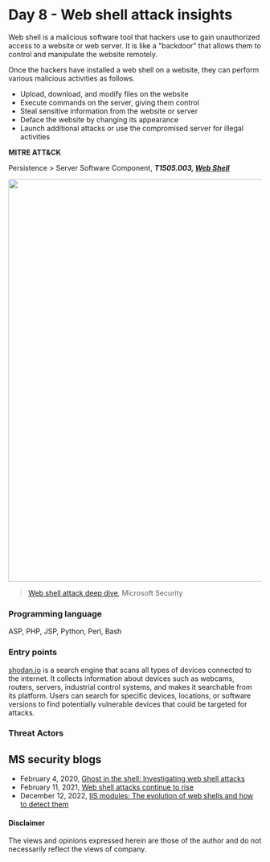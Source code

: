 # Day 8 - Web shell attack insights
Web shell is a malicious software tool that hackers use to gain unauthorized access to a website or web server. It is like a "backdoor" that allows them to control and manipulate the website remotely.

Once the hackers have installed a web shell on a website, they can perform various malicious activities as follows.
- Upload, download, and modify files on the website
- Execute commands on the server, giving them control
- Steal sensitive information from the website or server
- Deface the website by changing its appearance
- Launch additional attacks or use the compromised server for illegal activities

**MITRE ATT&CK**

Persistence > Server Software Component, ***T1505.003, [Web Shell](https://attack.mitre.org/techniques/T1505/003/)***

<img src="https://github.com/LearningKijo/SecurityResearcher-Note/assets/120234772/e986e761-d8a1-43c6-ba4b-63e4389d11d4" width="800" />

> [Web shell attack deep dive](https://www.youtube.com/watch?v=jvGUahJGJnY), Microsoft Security 

### Programming language
ASP, PHP, JSP, Python, Perl, Bash

### Entry points
[shodan.io](https://www.shodan.io/) is a search engine that scans all types of devices connected to the internet. It collects information about devices such as webcams, routers, servers, industrial control systems, and makes it searchable from its platform. Users can search for specific devices, locations, or software versions to find potentially vulnerable devices that could be targeted for attacks. 

### Threat Actors

## MS security blogs 
- February 4, 2020, [Ghost in the shell: Investigating web shell attacks](https://www.microsoft.com/en-us/security/blog/2020/02/04/ghost-in-the-shell-investigating-web-shell-attacks/)
- February 11, 2021, [Web shell attacks continue to rise](https://www.microsoft.com/en-us/security/blog/2021/02/11/web-shell-attacks-continue-to-rise/)
- December 12, 2022, [IIS modules: The evolution of web shells and how to detect them ](https://www.microsoft.com/en-us/security/blog/2022/12/12/iis-modules-the-evolution-of-web-shells-and-how-to-detect-them/)

#### Disclaimer
The views and opinions expressed herein are those of the author and do not necessarily reflect the views of company.
